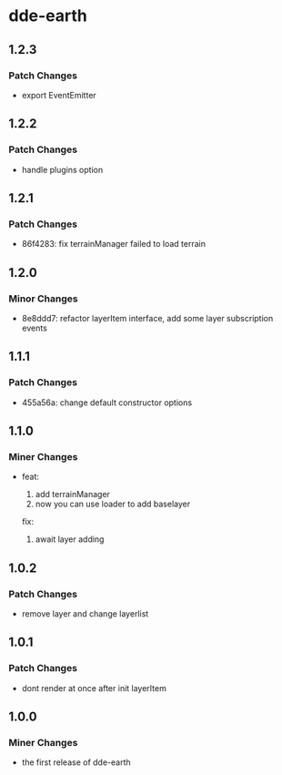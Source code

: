 # dde-earth

## 1.2.3

### Patch Changes

- export EventEmitter

## 1.2.2

### Patch Changes

- handle plugins option

## 1.2.1

### Patch Changes

- 86f4283: fix terrainManager failed to load terrain

## 1.2.0

### Minor Changes

- 8e8ddd7: refactor layerItem interface, add some layer subscription events

## 1.1.1

### Patch Changes

- 455a56a: change default constructor options

## 1.1.0

### Miner Changes

- feat:

  1. add terrainManager
  2. now you can use loader to add baselayer

  fix:

  1. await layer adding

## 1.0.2

### Patch Changes

- remove layer and change layerlist

## 1.0.1

### Patch Changes

- dont render at once after init layerItem

## 1.0.0

### Miner Changes

- the first release of dde-earth
